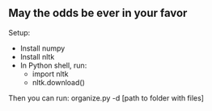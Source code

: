 May the odds be ever in your favor
-------------------------------------
Setup:
* Install numpy
* Install nltk
* In Python shell, run:
  * import nltk
  * nltk.download()

Then you can run:
organize.py -d [path to folder with files]
